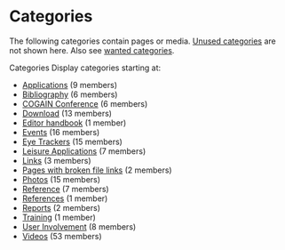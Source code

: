 # Categories

The following categories contain pages or media. [Unused categories][1] are not shown here. Also see [wanted categories][2]. 

Categories Display categories starting at: 

* [Applications][3]‏‎ (9 members)
* [Bibliography][4]‏‎ (6 members)
* [COGAIN Conference][5]‏‎ (6 members)
* [Download][6]‏‎ (13 members)
* [Editor handbook][7]‏‎ (1 member)
* [Events][8]‏‎ (16 members)
* [Eye Trackers][9]‏‎ (15 members)
* [Leisure Applications][10]‏‎ (7 members)
* [Links][11]‏‎ (3 members)
* [Pages with broken file links][12]‏‎ (2 members)
* [Photos][13]‏‎ (15 members)
* [Reference][14]‏‎ (7 members)
* [References][15]‏‎ (1 member)
* [Reports][16]‏‎ (2 members)
* [Training][17]‏‎ (1 member)
* [User Involvement][18]‏‎ (8 members)
* [Videos][19]‏‎ (53 members)

[1]: http://wiki.cogain.org/index.php/Special%3AUnusedCategories "Special:UnusedCategories"
[2]: http://wiki.cogain.org/index.php/Special%3AWantedCategories "Special:WantedCategories"
[3]: http://wiki.cogain.org/index.php/Category%3AApplications "Category:Applications"
[4]: /index.php?title=Category:Bibliography&action=edit&redlink=1 "Category:Bibliography (page does not exist)"
[5]: http://wiki.cogain.org/index.php/Category%3ACOGAIN_Conference "Category:COGAIN Conference"
[6]: http://wiki.cogain.org/index.php/Category%3ADownload "Category:Download"
[7]: /index.php?title=Category:Editor_handbook&action=edit&redlink=1 "Category:Editor handbook (page does not exist)"
[8]: http://wiki.cogain.org/index.php/Category%3AEvents "Category:Events"
[9]: http://wiki.cogain.org/index.php/Category%3AEye_Trackers "Category:Eye Trackers"
[10]: /index.php?title=Category:Leisure_Applications&action=edit&redlink=1 "Category:Leisure Applications (page does not exist)"
[11]: http://wiki.cogain.org/index.php/Category%3ALinks "Category:Links"
[12]: /index.php?title=Category:Pages_with_broken_file_links&action=edit&redlink=1 "Category:Pages with broken file links (page does not exist)"
[13]: http://wiki.cogain.org/index.php/Category%3APhotos "Category:Photos"
[14]: http://wiki.cogain.org/index.php/Category%3AReference "Category:Reference"
[15]: /index.php?title=Category:References&action=edit&redlink=1 "Category:References (page does not exist)"
[16]: /index.php?title=Category:Reports&action=edit&redlink=1 "Category:Reports (page does not exist)"
[17]: /index.php?title=Category:Training&action=edit&redlink=1 "Category:Training (page does not exist)"
[18]: /index.php?title=Category:User_Involvement&action=edit&redlink=1 "Category:User Involvement (page does not exist)"
[19]: http://wiki.cogain.org/index.php/Category%3AVideos "Category:Videos"

  

<!--stackedit_data:
eyJoaXN0b3J5IjpbLTEyNDgzMzMzMSw5MzY2NzEzMjZdfQ==
-->